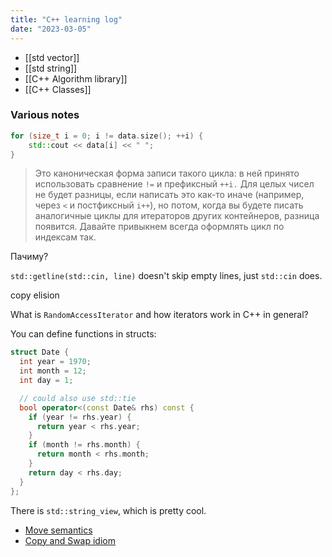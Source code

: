 ```yaml
---
title: "C++ learning log"
date: "2023-03-05"
---
```


- [[std vector]]
- [[std string]]
- [[C++ Algorithm library]]
- [[C++ Classes]]

### Various notes
```c++
for (size_t i = 0; i != data.size(); ++i) {
    std::cout << data[i] << " ";
}
```

> Это каноническая форма записи такого цикла: в ней принято использовать сравнение `!=` и префиксный `++i.` Для целых чисел не будет разницы, если написать это как-то иначе (например, через `<` и постфиксный `i++`), но потом, когда вы будете писать аналогичные циклы для итераторов других контейнеров, разница появится. Давайте привыкнем всегда оформлять цикл по индексам так.

Пачиму?

`std::getline(std::cin, line)` doesn't skip empty lines, just `std::cin` does.

copy elision

What is `RandomAccessIterator` and how iterators work in C++ in general?

You can define functions in structs:
```c++
struct Date {
  int year = 1970;
  int month = 12;
  int day = 1;

  // could also use std::tie
  bool operator<(const Date& rhs) const {
    if (year != rhs.year) {
      return year < rhs.year;
    }
    if (month != rhs.month) {
      return month < rhs.month;
    }
    return day < rhs.day;
  }
};
```


There is `std::string_view`, which is pretty cool.

- [Move semantics](https://stackoverflow.com/questions/3106110/)
- [Copy and Swap idiom](https://stackoverflow.com/questions/3279543/)